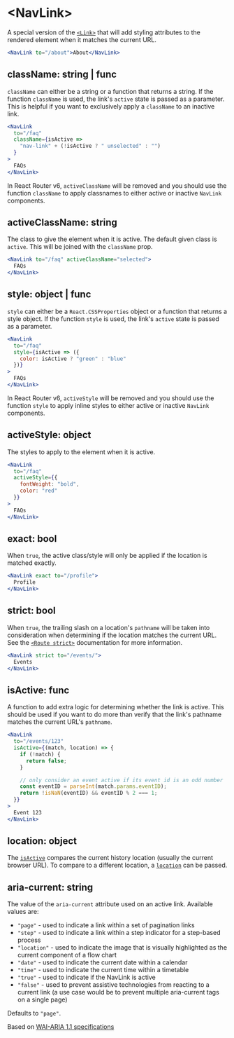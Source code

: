 # &lt;NavLink>

A special version of the [`<Link>`](Link.md) that will add styling attributes to the rendered element when it matches the current URL.

```jsx
<NavLink to="/about">About</NavLink>
```

## className: string | func

`className` can either be a string or a function that returns a string. If the function `className` is used, the link's `active` state is passed as a parameter. This is helpful if you want to exclusively apply a `className` to an inactive link.

```jsx
<NavLink
  to="/faq"
  className={isActive =>
    "nav-link" + (!isActive ? " unselected" : "")
  }
>
  FAQs
</NavLink>
```

In React Router v6, `activeClassName` will be removed and you should use the function `className` to apply classnames to either active or inactive `NavLink` components.

## activeClassName: string

The class to give the element when it is active. The default given class is `active`. This will be joined with the `className` prop.

```jsx
<NavLink to="/faq" activeClassName="selected">
  FAQs
</NavLink>
```

## style: object | func

`style` can either be a `React.CSSProperties` object or a function that returns a style object. If the function `style` is used, the link's `active` state is passed as a parameter.

```jsx
<NavLink
  to="/faq"
  style={isActive => ({
    color: isActive ? "green" : "blue"
  })}
>
  FAQs
</NavLink>
```

In React Router v6, `activeStyle` will be removed and you should use the function `style` to apply inline styles to either active or inactive `NavLink` components.

## activeStyle: object

The styles to apply to the element when it is active.

```jsx
<NavLink
  to="/faq"
  activeStyle={{
    fontWeight: "bold",
    color: "red"
  }}
>
  FAQs
</NavLink>
```

## exact: bool

When `true`, the active class/style will only be applied if the location is matched exactly.

```jsx
<NavLink exact to="/profile">
  Profile
</NavLink>
```

## strict: bool

When `true`, the trailing slash on a location's `pathname` will be taken into consideration when determining if the location matches the current URL. See the [`<Route strict>`](../../../react-router/docs/api/Route.md#strict-bool) documentation for more information.

```jsx
<NavLink strict to="/events/">
  Events
</NavLink>
```

## isActive: func

A function to add extra logic for determining whether the link is active. This should be used if you want to do more than verify that the link's pathname matches the current URL's `pathname`.

```jsx
<NavLink
  to="/events/123"
  isActive={(match, location) => {
    if (!match) {
      return false;
    }

    // only consider an event active if its event id is an odd number
    const eventID = parseInt(match.params.eventID);
    return !isNaN(eventID) && eventID % 2 === 1;
  }}
>
  Event 123
</NavLink>
```

## location: object

The [`isActive`](#isactive-func) compares the current history location (usually the current browser URL).
To compare to a different location, a [`location`](../../../react-router/docs/api/location.md) can be passed.

## aria-current: string

The value of the `aria-current` attribute used on an active link. Available values are:

- `"page"` - used to indicate a link within a set of pagination links
- `"step"` - used to indicate a link within a step indicator for a step-based process
- `"location"` - used to indicate the image that is visually highlighted as the current component of a flow chart
- `"date"` - used to indicate the current date within a calendar
- `"time"` - used to indicate the current time within a timetable
- `"true"` - used to indicate if the NavLink is active
- `"false"` - used to prevent assistive technologies from reacting to a current link (a use case would be to prevent multiple aria-current tags on a single page)

Defaults to `"page"`.

Based on [WAI-ARIA 1.1 specifications](https://www.w3.org/TR/wai-aria-1.1/#aria-current)
